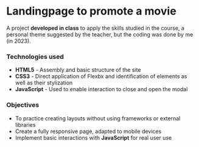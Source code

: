 # Landingpage to promote a movie

A project **developed in class** to apply the skills studied in the course, a personal theme suggested by the teacher, but the coding was done by me (in 2023).

### Technologies used

- **HTML5** - Assembly and basic structure of the site
- **CSS3** - Direct application of Flexbx and identification of elements as well as their stylization
- **JavaScript** - Used to enable interaction to close and open the modal

### Objectives

- To practice creating layouts without using frameworks or external libraries
- Create a fully responsive page, adapted to mobile devices
- Implement basic interactions with **JavaScript** for real user use